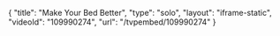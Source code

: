 {
    "title": "Make Your Bed Better",
    "type": "solo",
    "layout": "iframe-static",
    "videoId": "109990274",
    "url": "\/tvpembed\/109990274"
}